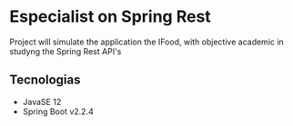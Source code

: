 # Especialist on Spring Rest

Project will simulate the application the IFood, with objective academic in studyng the Spring Rest API's

## Tecnologias
- JavaSE 12
- Spring Boot v2.2.4